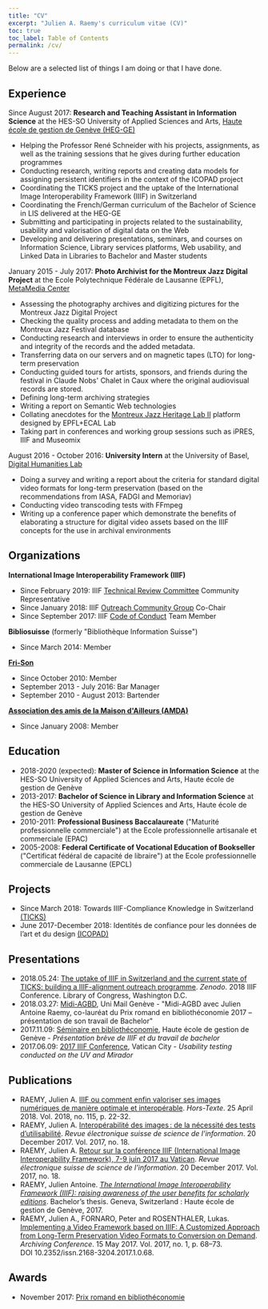 ```yaml
---
title: "CV"
excerpt: "Julien A. Raemy's curriculum vitae (CV)"
toc: true
toc_label: Table of Contents
permalink: /cv/
---
```


Below are a selected list of things I am doing or that I have done.

## Experience

Since August 2017: **Research and Teaching Assistant in Information Science** at the HES-SO University of Applied Sciences and Arts, [Haute école de gestion de Genève (HEG-GE)][heg]
- Helping the Professor René Schneider with his projects, assignments, as well as the training sessions that he gives during further education programmes
- Conducting research, writing reports and creating data models for assigning persistent identifiers in the context of the ICOPAD project
- Coordinating the TICKS project and the uptake of the International Image Interoperability Framework (IIIF) in Switzerland
- Coordinating the French/German curriculum of the Bachelor of Science in LIS delivered at the HEG-GE
- Submitting and participating in projects related to the sustainability, usability and valorisation of digital data on the Web
- Developing and delivering presentations, seminars, and courses on Information Science, Library services platforms, Web usability, and Linked Data in Libraries to Bachelor and Master students

January 2015 - July 2017: **Photo Archivist for the Montreux Jazz Digital Project** at the Ecole Polytechnique Fédérale de Lausanne (EPFL), [MetaMedia Center][mmc]
- Assessing the photography archives and digitizing pictures for the Montreux Jazz Digital Project
- Checking the quality process and adding metadata to them on the Montreux Jazz Festival database
- Conducting research and interviews in order to ensure the authenticity and integrity of the records and the added metadata.
- Transferring data on our servers and on magnetic tapes (LTO) for long-term preservation
- Conducting guided tours for artists, sponsors, and friends during the festival in Claude Nobs' Chalet in Caux where the original audiovisual records are stored.
- Defining long-term archiving strategies
- Writing a report on Semantic Web technologies
- Collating anecdotes for the [Montreux Jazz Heritage Lab II][mjhl] platform designed by EPFL+ECAL Lab
- Taking part in conferences and working group sessions such as iPRES, IIIF and Museomix

August 2016 - October 2016: **University Intern** at the University of Basel, [Digital Humanities Lab][dhlab]
- Doing a survey and writing a report about the criteria for standard digital video formats for long-term preservation (based on the recommendations from IASA, FADGI and Memoriav)
- Conducting video transcoding tests with FFmpeg
- Writing up a conference paper which demonstrate the benefits of elaborating a structure for digital video assets based on the IIIF concepts for the use in archival environments

## Organizations

**International Image Interoperability Framework (IIIF)**
- Since February 2019: IIIF [Technical Review Committee][trc] Community Representative
- Since January 2018: IIIF [Outreach Community Group][outreach] Co-Chair
- Since September 2017: IIIF [Code of Conduct][coc] Team Member

**Bibliosuisse** (formerly "Bibliothèque Information Suisse")
- Since March 2014: Member

[**Fri-Son**][fri-son]
- Since October 2010: Member
- September 2013 - July 2016: Bar Manager
- September 2010 - August 2013: Bartender

[**Association des amis de la Maison d'Ailleurs (AMDA)**][amda]
- Since January 2008: Member 

## Education

- 2018-2020 (expected): **Master of Science in Information Science** at the HES-SO University of Applied Sciences and Arts, Haute école de gestion de Genève
- 2013-2017: **Bachelor of Science in Library and Information Science** at the HES-SO University of Applied Sciences and Arts, Haute école de gestion de Genève
- 2010-2011: **Professional Business Baccalaureate** ("Maturité professionnelle commerciale") at the Ecole professionnelle artisanale et commerciale (EPAC)
- 2005-2008: **Federal Certificate of Vocational Education of Bookseller** ("Certificat fédéral de capacité de libraire") at the Ecole professionnelle commerciale de Lausanne (EPCL)

## Projects

- Since March 2018: Towards IIIF-Compliance Knowledge in Switzerland [(TICKS)][ticks]
- June 2017-December 2018: Identités de confiance pour les données de l’art et du design [(ICOPAD)][icopad]

## Presentations

- 2018.05.24: [The uptake of IIIF in Switzerland and the current state of TICKS: building a IIIF-alignment outreach programme][zenodo-ticks]. *Zenodo*. 2018 IIIF Conference. Library of Congress, Washington D.C.
- 2018.03.27: [Midi-AGBD][midi-agbd], Uni Mail Genève - "Midi-AGBD avec Julien Antoine Raemy, co-lauréat du Prix romand en bibliothéconomie 2017 – présentation de son travail de Bachelor"
- 2017.11.09: [Séminaire en bibliothéconomie][seminaire], Haute école de gestion de Genève - *Présentation brève de IIIF et du travail de bachelor*
- 2017.06.09: [2017 IIIF Conference][vatican-prezi], Vatican City - *Usability testing conducted on the UV and Mirador*

## Publications
 
- RAEMY, Julien A. [IIIF ou comment enfin valoriser ses images numériques de manière optimale et interopérable][arodes-ht]. *Hors-Texte*. 25 April 2018. Vol. 2018, no. 115, p. 22-32.
- RAEMY, Julien A. [Interopérabilité des images : de la nécessité des tests d’utilisabilité][ressi1]. *Revue électronique suisse de science de l’information*. 20 December 2017. Vol. 2017, no. 18.
- RAEMY, Julien A. [Retour sur la conférence IIIF (International Image Interoperability Framework), 7-9 juin 2017 au Vatican][ressi2]. *Revue électronique suisse de science de l’information*. 20 December 2017. Vol. 2017, no. 18.
- RAEMY, Julien Antoine. [*The International Image Interoperability Framework (IIIF): raising awareness of the user benefits for scholarly editions*][tb]. Bachelor’s thesis. Geneva, Switzerland : Haute école de gestion de Genève, 2017.
- RAEMY, Julien A., FORNARO, Peter and ROSENTHALER, Lukas. [Implementing a Video Framework based on IIIF: A Customized Approach from Long-Term Preservation Video Formats to Conversion on Demand][archiving]. *Archiving Conference*. 15 May 2017. Vol. 2017, no. 1, p. 68–73. DOI 10.2352/issn.2168-3204.2017.1.0.68. 

## Awards

- November 2017: [Prix romand en bibliothéconomie][romand]

[amda]: http://www.ailleurs.ch/en/amda/
[fri-son]: https://fri-son.ch/
[archiving]: https://doi.org/10.2352/issn.2168-3204.2017.1.0.68
[ressi1]: http://www.ressi.ch/num18/article_142
[ressi2]: http://www.ressi.ch/num18/article_143
[vatican-prezi]: https://www.slideshare.net/JulienARaemy/iiif-preconference-usability-testing-conducted-on-the-uv-and-mirador
[tb]: https://doc.rero.ch/record/306498/
[midi-agbd]: https://www.agbd.ch/wp-content/uploads/JARaemy_IIIF_pr%C3%A9sentation-min.pdf
[romand]: https://www.agbd.ch/prix-romand-en-bibliotheconomie/
[seminaire]: https://www.slideshare.net/JulienARaemy/prsentation-brve-de-iiif-et-du-travail-de-bachelor-sminaire-en-bibliothconomie-hegge
[coc]: https://iiif.io/event/conduct/
[outreach]: https://iiif.io/community/groups/outreach/
[heg]: https://www.hesge.ch/heg/
[mmc]: https://metamedia.epfl.ch/
[mjhl]: http://www.epfl-ecal-lab.ch/work/montreux-jazz-heritage-lab-ii/
[dhlab]: http://dhlab.unibas.ch/
[icopad]: http://campus.hesge.ch/id_bilingue/projekte/icopad/index_fr.asp
[ticks]: http://campus.hesge.ch/id_bilingue/projekte/ticks/index_fr.asp
[trc]: https://iiif.io/community/trc/
[arodes-ht]: https://hesso.tind.io/record/2394
[zenodo-ticks]: https://doi.org/10.5281/zenodo.1252084